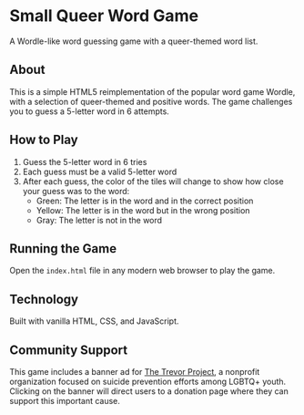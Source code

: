 # Small Queer Word Game

A Wordle-like word guessing game with a queer-themed word list. 

## About

This is a simple HTML5 reimplementation of the popular word game Wordle, with a selection of queer-themed and positive words. The game challenges you to guess a 5-letter word in 6 attempts.

## How to Play

1. Guess the 5-letter word in 6 tries
2. Each guess must be a valid 5-letter word
3. After each guess, the color of the tiles will change to show how close your guess was to the word:
   - Green: The letter is in the word and in the correct position
   - Yellow: The letter is in the word but in the wrong position
   - Gray: The letter is not in the word

## Running the Game

Open the `index.html` file in any modern web browser to play the game.

## Technology

Built with vanilla HTML, CSS, and JavaScript.

## Community Support

This game includes a banner ad for [The Trevor Project](https://www.thetrevorproject.org/), a nonprofit organization focused on suicide prevention efforts among LGBTQ+ youth. Clicking on the banner will direct users to a donation page where they can support this important cause.